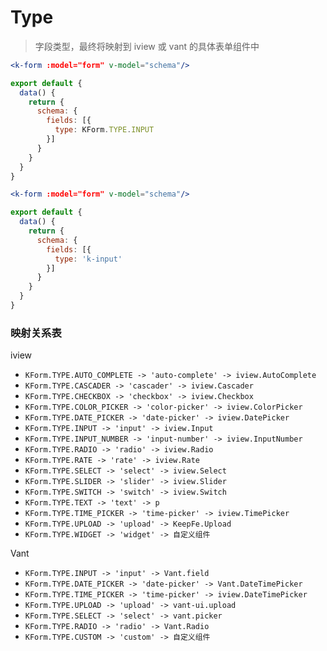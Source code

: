 # Type

> 字段类型，最终将映射到 iview 或 vant 的具体表单组件中

```jsx
<k-form :model="form" v-model="schema"/>
```

```js
export default {
  data() {
    return {
      schema: {
        fields: [{
          type: KForm.TYPE.INPUT
        }]
      }
    }
  }
}
```

```jsx
<k-form :model="form" v-model="schema"/>
```

```js
export default {
  data() {
    return {
      schema: {
        fields: [{
          type: 'k-input'
        }]
      }
    }
  }
}
```

### 映射关系表
 iview
* `KForm.TYPE.AUTO_COMPLETE -> 'auto-complete' -> iview.AutoComplete`
* `KForm.TYPE.CASCADER -> 'cascader' -> iview.Cascader`
* `KForm.TYPE.CHECKBOX -> 'checkbox' -> iview.Checkbox`
* `KForm.TYPE.COLOR_PICKER -> 'color-picker' -> iview.ColorPicker`
* `KForm.TYPE.DATE_PICKER -> 'date-picker' -> iview.DatePicker`
* `KForm.TYPE.INPUT -> 'input' -> iview.Input`
* `KForm.TYPE.INPUT_NUMBER -> 'input-number' -> iview.InputNumber`
* `KForm.TYPE.RADIO -> 'radio' -> iview.Radio`
* `KForm.TYPE.RATE -> 'rate' -> iview.Rate`
* `KForm.TYPE.SELECT -> 'select' -> iview.Select`
* `KForm.TYPE.SLIDER -> 'slider' -> iview.Slider`
* `KForm.TYPE.SWITCH -> 'switch' -> iview.Switch`
* `KForm.TYPE.TEXT -> 'text' -> p`
* `KForm.TYPE.TIME_PICKER -> 'time-picker' -> iview.TimePicker`
* `KForm.TYPE.UPLOAD -> 'upload' -> KeepFe.Upload`
* `KForm.TYPE.WIDGET -> 'widget' -> 自定义组件`

Vant
* `KForm.TYPE.INPUT -> 'input' -> Vant.field`
* `KForm.TYPE.DATE_PICKER -> 'date-picker' -> Vant.DateTimePicker`
* `KForm.TYPE.TIME_PICKER -> 'time-picker' -> iview.DateTimePicker`
* `KForm.TYPE.UPLOAD -> 'upload' -> vant-ui.upload`
* `KForm.TYPE.SELECT -> 'select' -> vant.picker`
* `KForm.TYPE.RADIO -> 'radio' -> Vant.Radio`
* `KForm.TYPE.CUSTOM -> 'custom' -> 自定义组件`